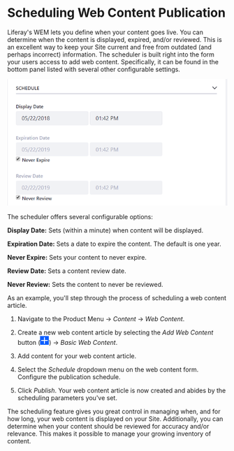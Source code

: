 # Scheduling Web Content Publication [](id=scheduling-web-content-publication)

Liferay's WEM lets you define when your content goes live. You can determine
when the content is displayed, expired, and/or reviewed. This is an excellent
way to keep your Site current and free from outdated (and perhaps incorrect)
information. The scheduler is built right into the form your users access to add
web content. Specifically, it can be found in the bottom panel listed with
several other configurable settings.

![Figure 1: The web content scheduler can be easily accessed from the right panel of the page.](../../../images/web-content-schedule.png)

The scheduler offers several configurable options:

**Display Date:** Sets (within a minute) when content will be displayed.

**Expiration Date:** Sets a date to expire the content. The default is one year.

**Never Expire:** Sets your content to never expire.

**Review Date:** Sets a content review date.

**Never Review:** Sets the content to never be reviewed.

As an example, you'll step through the process of scheduling a web content
article.

1.  Navigate to the Product Menu &rarr; *Content* &rarr; *Web Content*.

2.  Create a new web content article by selecting the *Add Web Content* button
    (![Add](../../../images/icon-add.png)) &rarr; *Basic Web Content*.

3.  Add content for your web content article.

4.  Select the *Schedule* dropdown menu on the web content form. Configure the
    publication schedule.

5.  Click *Publish*. Your web content article is now created and abides by
    the scheduling parameters you've set.

The scheduling feature gives you great control in managing when, and for how
long, your web content is displayed on your Site. Additionally, you can
determine when your content should be reviewed for accuracy and/or relevance.
This makes it possible to manage your growing inventory of content.
